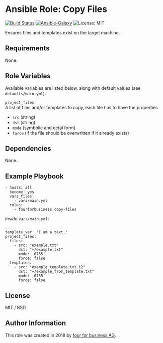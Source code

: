 # Ansible Role: Copy Files

[![Build Status](https://api.travis-ci.org/fourforbusiness/ansible-role-copy-files.svg?branch=master)](https://api.travis-ci.org/fourforbusiness/ansible-role-copy-files) [![Ansible-Galaxy](https://img.shields.io/ansible/role/24228.svg)](https://galaxy.ansible.com/fourforbusiness/copy-files/) ![License: MIT](https://img.shields.io/badge/License-MIT-blue.svg)

Ensures files and templates exist on the target machine.

## Requirements

None.

## Role Variables

Available variables are listed below, along with default values (see `defaults/main.yml`):

`project_files`     
A list of files and/or templates to copy, each file has to have the properties
* `src` (string)
* `dst` (string)
* `mode` (symbolic and octal form)
* `force` (if the file should be overwritten if it already exists)

## Dependencies

None.

## Example Playbook

    - hosts: all
      become: yes
      vars_files:
        - vars/main.yml
      roles:
        - fourforbusiness.copy-files

*Inside `vars/main.yml`*:

    ---
    template_var: 'I am a text.'
    project_files:
      files:
        - src: "example.txt"
          dst: "~/example.txt"
          mode: '0755'
          force: false
      templates:
        - src: "example_template.txt.j2"
          dst: "~/example_from_template.txt"
          mode: '0755'
          force: false

## License

MIT / BSD

## Author Information

This role was created in 2018 by [four for business AG](https://www.4fb.de/).
